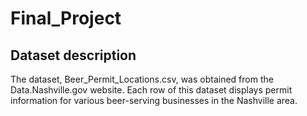 # Final_Project

## Dataset description
The dataset, Beer_Permit_Locations.csv, was obtained from the Data.Nashville.gov website. Each row of this dataset displays permit information for various beer-serving businesses in the Nashville area.
